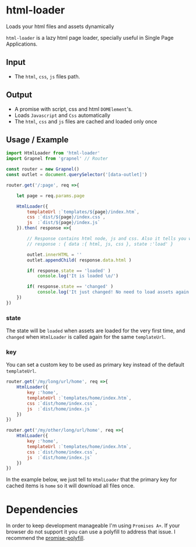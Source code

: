 # html-loader
Loads your html files and assets dynamically

`html-loader` is a lazy html page loader, specially useful in Single Page Applications.

## Input
- The `html`, `css`, `js` files path.

## Output
- A promise with script, css and html `DOMElement`'s.
- Loads `Javascript` and `Css` automatically
- The `html`, `css` and `js` files are cached and loaded only once


## Usage / Example

```js
import HtmlLoader from 'html-loader'
import Grapnel from 'grapnel' // Router

const router = new Grapnel()
const outlet = document.querySelector('[data-outlet]')

router.get('/:page', req =>{

    let page = req.params.page

    HtmlLoader({
        templateUrl :`templates/${page}/index.htm`,
        css :`dist/${page}/index.css`,
        js  :`dist/${page}/index.js`
    }).then( response =>{

        // Response contains html node, js and css. Also it tells you whenever the content is being loaded or if it just changed
        // response : { data :{ html, js, css }, state :'load' }

        outlet.innerHTML = ''
        outlet.appendChild( response.data.html )

        if( response.state == 'loaded' )
            console.log('It is loaded \o/')

        if( response.state == 'changed' )
            console.log('It just changed! No need to load assets again...')
    })
})
```

### state
The state will be `loaded` when assets are loaded for the very first time, and `changed` when `HtmlLoader` is called again for the same `templateUrl`.

### key
You can set a custom key to be used as primary key instead of the default `templateUrl`.

```js
router.get('/my/long/url/home', req =>{
    HtmlLoader({
        key :'home',
        templateUrl :`templates/home/index.htm`,
        css :`dist/home/index.css`,
        js  :`dist/home/index.js`
    })
})

router.get('/my/other/long/url/home', req =>{
    HtmlLoader({
        key :'home',
        templateUrl :`templates/home/index.htm`,
        css :`dist/home/index.css`,
        js  :`dist/home/index.js`
    })
})

```

In the example below, we just tell to `HtmlLoader` that the primary key for cached items is `home` so it will download all files once.

# Dependencies
In order to keep development manageable I'm using `Promises A+`. If your browser do not support it you can use a polyfill to address that issue.
I recommend the [promise-polyfill](https://github.com/taylorhakes/promise-polyfill).
